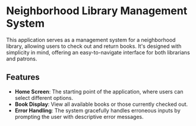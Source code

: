 # Neighborhood Library Management System

This application serves as a management system for a neighborhood library, allowing users to check out and return books. It's designed with simplicity in mind, offering an easy-to-navigate interface for both librarians and patrons.

## Features

- **Home Screen**: The starting point of the application, where users can select different options.
- **Book Display**: View all available books or those currently checked out.
- **Error Handling**: The system gracefully handles erroneous inputs by prompting the user with descriptive error messages.
